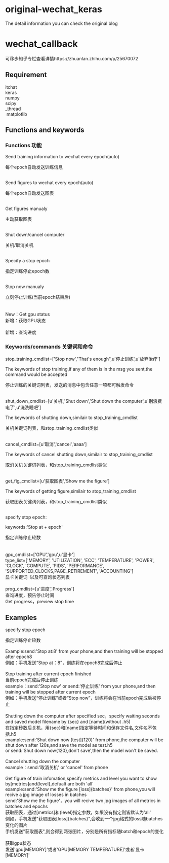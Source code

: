 # original-wechat_keras<br />

The detail information you can check the original blog

# wechat_callback<br />
可移步知乎专栏查看详情https://zhuanlan.zhihu.com/p/25670072
## Requirement
  itchat<br />
  keras<br />
  numpy<br />
  scipy<br />
  _thread<br />
  matplotlib<br />
## Functions and keywords
### Functions 功能
Send training information to wechat every epoch(auto)  

每个epoch自动发送训练信息  
<br />  
  
Send figures to wechat every epoch(auto)  

每个epoch自动发送图表  
<br />  
  
Get figures manualy  

主动获取图表  
<br />  
  
Shut down/cancel computer  

关机/取消关机  
<br />  
  
Specify a stop epoch  

指定训练停止epoch数  
<br />  
  
Stop now manualy  

立刻停止训练(当前epoch结束后)  
<br /><br />
New：Get gpu status<br />
新增：获取GPU状态<br /><br />新增：查询进度<br />
### Keywords/commands 关键词和命令
stop_training_cmdlist=['Stop now',"That's enough",u'停止训练',u'放弃治疗']  

The keywords of stop training,if any of them is in the msg you sent,the command would be accepted  

停止训练的关键词列表，发送的消息中包含任意一项都可触发命令  
<br />  
  
shut_down_cmdlist=[u'关机','Shut down','Shut down the computer',u'别浪费电了',u'洗洗睡吧']  

The keywords of shutting down,similair to stop_training_cmdlist  

关机关键词列表，和stop_training_cmdlist类似  
<br />  
  
cancel_cmdlist=[u'取消','cancel','aaaa']  

The keywords of cancel shutting down,similair to stop_training_cmdlist  

取消关机关键词列表，和stop_training_cmdlist类似  
<br />  
  
get_fig_cmdlist=[u'获取图表','Show me the figure']   

The keywords of getting figure,similair to stop_training_cmdlist  

获取图表关键词列表，和stop_training_cmdlist类似  
<br />  
  
specify stop epoch:  

keywords:'Stop at + epoch'  

指定训练停止轮数  
<br /><br />
gpu_cmdlist=['GPU','gpu',u'显卡']<br />
type_list=['MEMORY', 'UTILIZATION', 'ECC', 'TEMPERATURE', 'POWER', 'CLOCK', 'COMPUTE', 'PIDS', 'PERFORMANCE', 'SUPPORTED_CLOCKS,PAGE_RETIREMENT', 'ACCOUNTING']<br />显卡关键词
  以及可查询状态列表<br /><br />prog_cmdlist=[u'进度','Progress']<br />查询进度，预告停止时间<br />Get progress，preview stop time
## Examples
specify stop epoch  

指定训练停止轮数  
<br />
Example:send:'Stop at:8' from your phone,and then training will be stopped after epoch8<br />
例如：手机发送“Stop at：8”，训练将在epoch8完成后停止<br /><br />
Stop training after current epoch finished<br />
当前epoch完成后停止训练<br />
example：send:'Stop now' or send:'停止训练' from your phone,and then training will be stopped after current epoch<br />
例如：手机发送“停止训练”或者“Stop now”，训练将会在当前epoch完成后被停止<br /><br />
Shutting down the computer after specified sec，specify waiting seconds and saved model filename by {sec} and [name](without .h5)<br />
在指定秒数后关机，用{sec}和[name]指定等待时间和保存文件名,文件名不包括.h5<br />
example:send:'Shut down now [test]{120}' from phone,the computer will be shut down after 120s,and save the model as test.h5<br />
or send:'Shut down now{120},don't save',then the model won't be saved.<br /><br />
Cancel shutting down the computer<br />
example：send:'取消关机' or 'cancel' from phone<br /><br />
Get figure of train infomation,specify metrics and level you want to show by[metrics]and{level},defualt are both 'all'<br />
example:send:'Show me the figure [loss]{batches}' from phone,you will recive a jpg image of losses in batches<br />
send:'Show me the figure'，you will recive two jpg images of all metrics in batches and epochs<br />
获取图表，通过[metrics]和{level}指定参数，如果没有指定则皆默认为’all'<br />
例如，手机发送"获取图表[loss]{batches}",会收到一个jpg格式的loss随batches变化的图片<br />
手机发送"获取图表",则会得到两张图片，分别是所有指标随batch和epoch的变化<br /><br />获取gpu状态<br />发送'gpu[MEMORY]'或者'GPU[MEMORY TEMPERATURE]'或者'显卡[MEMORY]'<br />
